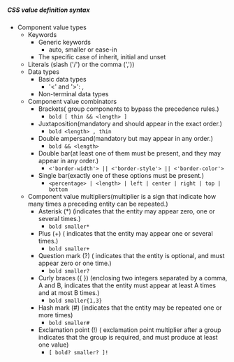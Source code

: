 ##### CSS value definition syntax
- Component value types
    - Keywords
        - Generic keywords
            - auto, smaller or ease-in
        - The specific case of inherit, initial and unset
    - Literals (slash ('/') or the comma (','))
    - Data types
        - Basic data types
            -  '<' and '>': <angle>, <string>
        - Non-terminal data types
    - Component value combinators
        - Brackets( group components to bypass the precedence rules.)
            - `bold [ thin && <length> ]`
        - Juxtaposition(mandatory and should appear in the exact order.)
            - `bold <length> , thin`
        - Double ampersand(mandatory but may appear in any order.)
            - `bold && <length>`
        - Double bar(at least one of them must be present, and they may appear in any order.)
            - `<'border-width'> || <'border-style'> || <'border-color'>`
        - Single bar(exactly one of these options must be present.)
            - `<percentage> | <length> | left | center | right | top | bottom`
    - Component value multipliers(multiplier is a sign that indicate how many times a preceding entity can be repeated.)
        - Asterisk (*) (indicates that the entity may appear zero, one or several times.)
            - `bold smaller*`
        - Plus (+) ( indicates that the entity may appear one or several times.)
            - `bold smaller+`
        - Question mark (?) ( indicates that the entity is optional, and must appear zero or one time.)
            - `bold smaller?`
        - Curly braces ({ }) (enclosing two integers separated by a comma, A and B, indicates that the entity must appear at least A times and at most B times.)
            - `bold smaller{1,3}`
        - Hash mark (#) (indicates that the entity may be repeated one or more times)
            - `bold smaller#`
        - Exclamation point (!) ( exclamation point multiplier after a group indicates that the group is required, and must produce at least one value)
            - `[ bold? smaller? ]!`
